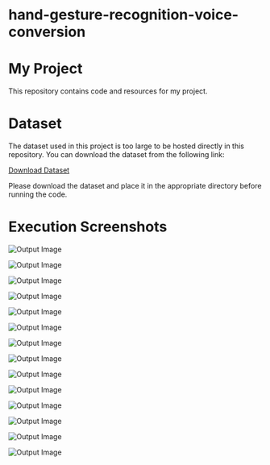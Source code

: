 # hand-gesture-recognition-voice-conversion

# My Project

This repository contains code and resources for my project.

# Dataset

The dataset used in this project is too large to be hosted directly in this repository. You can download the dataset from the following link:

[Download Dataset](https://drive.google.com/drive/folders/1vxqAmImNshziy7Eu9rmf6Ksg_PI1glFa?usp=sharing)

Please download the dataset and place it in the appropriate directory before running the code.

# Execution Screenshots

![Output Image](outputs/1.png)

![Output Image](outputs/2.png)

![Output Image](outputs/3.png)

![Output Image](outputs/4.png)

![Output Image](outputs/5.png)

![Output Image](outputs/6.png)

![Output Image](outputs/7.png)

![Output Image](outputs/8.png)

![Output Image](outputs/9.png)

![Output Image](outputs/10.png)

![Output Image](outputs/11.png)

![Output Image](outputs/12.png)

![Output Image](outputs/13.png)

![Output Image](outputs/14.png)
